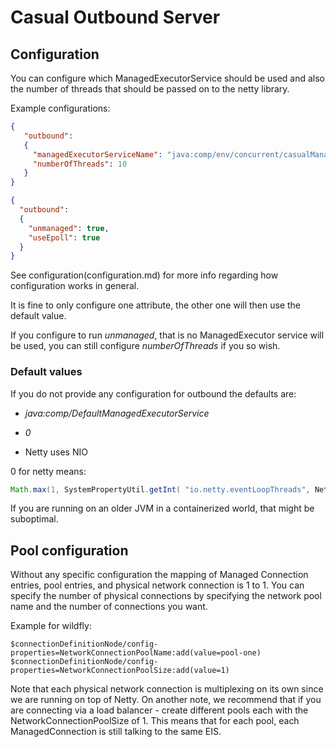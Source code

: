 # Casual Outbound Server

## Configuration

You can configure which ManagedExecutorService should be used and also the number of threads
that should be passed on to the netty library.

Example configurations:
```json
{
   "outbound":
   {
     "managedExecutorServiceName": "java:comp/env/concurrent/casualManagedExecutorService",
     "numberOfThreads": 10
   }
}
```


```json
{
  "outbound":
  {
    "unmanaged": true,
    "useEpoll": true
  }
}
```

See configuration(configuration.md) for more info regarding how configuration works in general.

It is fine to only configure one attribute, the other one will then use the default value.

If you configure to run *unmanaged*, that is no ManagedExecutor service will be used, you can still configure *numberOfThreads* if you so wish. 

### Default values

If you do not provide any configuration for outbound the defaults are:

* *java:comp/DefaultManagedExecutorService*

* *0*

* Netty uses NIO

0 for netty means: 
```java
Math.max(1, SystemPropertyUtil.getInt( "io.netty.eventLoopThreads", NettyRuntime.availableProcessors() * 2))
```

If you are running on an older JVM in a containerized world, that might be suboptimal.


## Pool configuration

Without any specific configuration the mapping of Managed Connection entries, pool entries, and physical network connection is 1 to 1.
You can specify the number of physical connections by specifying the network pool name and the number of connections you want.

Example for wildfly:
```
$connectionDefinitionNode/config-properties=NetworkConnectionPoolName:add(value=pool-one)
$connectionDefinitionNode/config-properties=NetworkConnectionPoolSize:add(value=1)
```

Note that each physical network connection is multiplexing on its own since we are running on top of Netty.
On another note, we recommend that if you are connecting via a load balancer - create different pools each with the  NetworkConnectionPoolSize of 1.
This means that for each pool, each ManagedConnection is still talking to the same EIS.
